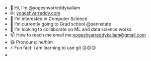 - 👋 Hi, I’m @yogeshvarreddykallam
- 🌐: [yogeshvarreddy.com](https://yogeshvarreddy.com/)
- 👀 I’m interested in Computer Science
- 🌱 I’m currently going to Grad school @pennstate
- 💞️ I’m looking to collaborate on ML and data science works
- 📫 How to reach me email me:yogeshvarreddykallam@gmail.com
- 😄 Pronouns: he/him
- ⚡ Fun fact: i am learning to use git 😊😊😊
- 

<!---
yogeshvarreddykallam/yogeshvarreddykallam is a ✨ special ✨ repository because its `README.md` (this file) appears on your GitHub profile.
You can click the Preview link to take a look at your changes.
--->
